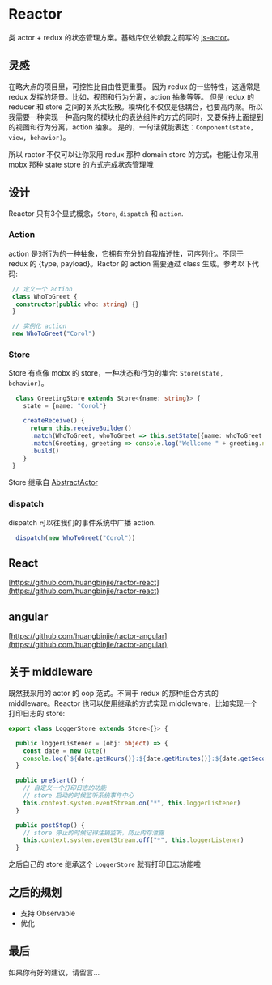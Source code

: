 # Reactor

类 actor + redux 的状态管理方案。基础库仅依赖我之前写的 [js-actor](https://github.com/huangbinjie/js-actor)。

## 灵感

在略大点的项目里，可控性比自由性更重要。
因为 redux 的一些特性，这通常是 redux 发挥的场景。比如，视图和行为分离，action 抽象等等。
但是 redux 的 reducer 和 store 之间的关系太松散。模块化不仅仅是低耦合，也要高内聚。所以我需要一种实现一种高内聚的模块化的表达组件的方式的同时，又要保持上面提到的视图和行为分离，action 抽象。
是的，一句话就能表达：`Component(state, view, behavior)`。

所以 ractor 不仅可以让你采用 redux 那种 domain store 的方式，也能让你采用 mobx 那种 state store 的方式完成状态管理哦

## 设计

Reactor 只有3个显式概念，`Store`, `dispatch` 和 `action`.

### Action

action 是对行为的一种抽象，它拥有充分的自我描述性，可序列化。不同于 redux 的 {type, payload}。Ractor 的 action 需要通过 class 生成。参考以下代码:

```ts
 // 定义一个 action
 class WhoToGreet {
  constructor(public who: string) {}
 }

 // 实例化 action
 new WhoToGreet("Corol")
```

### Store

Store 有点像 mobx 的 store，一种状态和行为的集合: `Store(state, behavior)`。

```ts
  class GreetingStore extends Store<{name: string}> {
    state = {name: "Corol"}

    createReceive() {
      return this.receiveBuilder()
      .match(WhoToGreet, whoToGreet => this.setState({name: whoToGreet.name}))
      .match(Greeting, greeting => console.log("Wellcome " + greeting.name))
      .build()
    }
 }
```

Store 继承自 [AbstractActor](https://github.com/huangbinjie/js-actor#abstractactor)

### dispatch

dispatch 可以往我们的事件系统中广播 action.

```ts
  dispatch(new WhoToGreet("Corol"))
```

## React

[https://github.com/huangbinjie/ractor-react](https://github.com/huangbinjie/ractor-react)

## angular

[https://github.com/huangbinjie/ractor-angular](https://github.com/huangbinjie/ractor-angular)

## 关于 middleware

既然我采用的 actor 的 oop 范式。不同于 redux 的那种组合方式的 middleware。Reactor 也可以使用继承的方式实现 middleware，比如实现一个打印日志的 store:

```ts
export class LoggerStore extends Store<{}> {

  public loggerListener = (obj: object) => {
    const date = new Date()
    console.log(`${date.getHours()}:${date.getMinutes()}:${date.getSeconds()}:`, obj)
  }

  public preStart() {
    // 自定义一个打印日志的功能
    // store 启动的时候监听系统事件中心
    this.context.system.eventStream.on("*", this.loggerListener) 
  }

  public postStop() {
    // store 停止的时候记得注销监听，防止内存泄露
    this.context.system.eventStream.off("*", this.loggerListener)
  }
```

之后自己的 store 继承这个 `LoggerStore` 就有打印日志功能啦

## 之后的规划

+ 支持 Observable
+ 优化

## 最后

如果你有好的建议，请留言...
